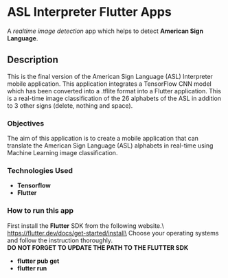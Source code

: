 # ASL Interpreter Flutter Apps
A _realtime image detection_ app which helps to detect **American Sign Language**.

## Description
This is the final version of the American Sign Language (ASL) Interpreter mobile application. This application integrates a TensorFlow CNN model which has been converted into a .tflite format into a Flutter application. This is a real-time image classification of the 26 alphabets of the ASL in addition to 3 other signs (delete, nothing and space).

### Objectives
The aim of this application is to create a mobile application that can translate the American Sign Language (ASL) alphabets in real-time using Machine Learning image classification.

### Technologies Used
- **Tensorflow**
- **Flutter**

### How to run this app
First install the **Flutter** SDK from the following website.\  
https://flutter.dev/docs/get-started/install\
Choose your operating systems and follow the instruction thoroughly.\
**DO NOT FORGET TO UPDATE THE PATH TO THE FLUTTER SDK**

- **flutter pub get**
- **flutter run**
